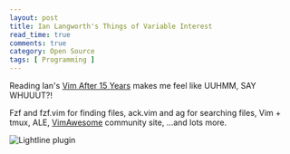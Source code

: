 ```yaml
---
layout: post
title: Ian Langworth's Things of Variable Interest
read_time: true  
comments: true
category: Open Source
tags: [ Programming ]
---
```


Reading Ian's [Vim After 15 Years](https://statico.github.io/) makes me feel like UUHMM, SAY WHUUUT?!

Fzf and fzf.vim for finding files, ack.vim and ag for searching files, Vim + tmux, ALE, [VimAwesome](https://vimawesome.com/) community site, …and lots more.

![Lightline plugin](https://statico.github.io/images/vim/vim3-ale.png)

